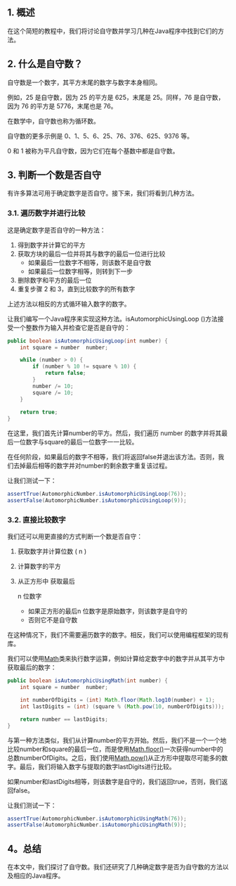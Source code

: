 ## 1. 概述

在这个简短的教程中，我们将讨论自守数并学习几种在Java程序中找到它们的方法。

## 2. 什么是自守数？

自守数是一个数字，其平方末尾的数字与数字本身相同。

例如，25 是自守数，因为 25 的平方是 625，末尾是 25。同样，76 是自守数，因为 76 的平方是 5776，末尾也是 76。

在数学中，自守数也称为循环数。

自守数的更多示例是 0、1、5、6、25、76、376、625、9376 等。

0 和 1 被称为平凡自守数，因为它们在每个基数中都是自守数。

## 3. 判断一个数是否自守

有许多算法可用于确定数字是否自守。接下来，我们将看到几种方法。

### 3.1. 遍历数字并进行比较

这是确定数字是否自守的一种方法：

1.  得到数字并计算它的平方
2.  获取方块的最后一位并将其与数字的最后一位进行比较
    -   如果最后一位数字不相等，则该数不是自守数
    -   如果最后一位数字相等，则转到下一步
3.  删除数字和平方的最后一位
4.  重复步骤 2 和 3，直到比较数字的所有数字

上述方法以相反的方式循环输入数字的数字。

让我们编写一个Java程序来实现这种方法。isAutomorphicUsingLoop ()方法接受一个整数作为输入并检查它是否是自守的：

```java
public boolean isAutomorphicUsingLoop(int number) {
    int square = number  number;

    while (number > 0) {
        if (number % 10 != square % 10) {
            return false;
        }
        number /= 10;
        square /= 10;
    }
    
    return true;
}
```

在这里，我们首先计算number的平方。然后，我们遍历 number 的数字并将其最后一位数字与square的最后一位数字一一比较。

在任何阶段，如果最后的数字不相等，我们将返回false并退出该方法。否则，我们去掉最后相等的数字并对number的剩余数字重复该过程。

让我们测试一下：

```java
assertTrue(AutomorphicNumber.isAutomorphicUsingLoop(76));
assertFalse(AutomorphicNumber.isAutomorphicUsingLoop(9));
```

### 3.2. 直接比较数字

我们还可以用更直接的方式判断一个数是否自守：

1.  获取数字并计算位数 ( n )

2.  计算数字的平方

3.  从正方形中 获取最后

    n 位数字

    

    -   如果正方形的最后n 位数字是原始数字，则该数字是自守的
    -   否则它不是自守数

在这种情况下，我们不需要遍历数字的数字。相反，我们可以使用编程框架的现有库。

我们可以使用[Math](https://www.baeldung.com/java-lang-math)类来执行数字运算，例如计算给定数字中的数字并从其平方中获取最后的数字：

```java
public boolean isAutomorphicUsingMath(int number) {
    int square = number  number;

    int numberOfDigits = (int) Math.floor(Math.log10(number) + 1);
    int lastDigits = (int) (square % (Math.pow(10, numberOfDigits)));

    return number == lastDigits;
}
```

与第一种方法类似，我们从计算number的平方开始。然后，我们不是一个一个地比较number和square的最后一位，而是使用[Math.floor()](https://www.baeldung.com/java-lang-math#floor)一次获得number中的总数numberOfDigits。之后，我们使用[Math.pow()](https://docs.oracle.com/en/java/javase/12/docs/api/java.base/java/lang/Math.html#pow(double,double))从正方形中提取尽可能多的数字。最后，我们将输入数字与提取的数字lastDigits进行比较。

如果number和lastDigits相等，则该数字是自守的，我们返回true，否则，我们返回false。

让我们测试一下：

```java
assertTrue(AutomorphicNumber.isAutomorphicUsingMath(76));
assertFalse(AutomorphicNumber.isAutomorphicUsingMath(9));
```

## 4。总结

在本文中，我们探讨了自守数。我们还研究了几种确定数字是否为自守数的方法以及相应的Java程序。